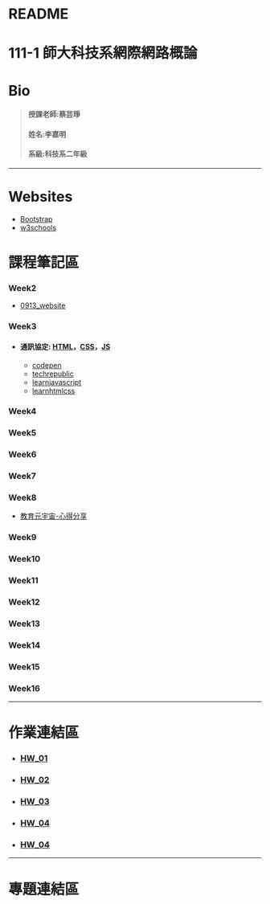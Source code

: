 # README
111-1 師大科技系網際網路概論
==
# Bio
>#### 授課老師:蔡芸琤    
>#### 姓名:李嘉明    
>#### 系級:科技系二年級     
---
# Websites
  * [Bootstrap](https://getbootstrap.com/docs/5.2/getting-started/introduction/)
  * [w3schools](https://www.w3schools.com/tags/default.asp)
# 課程筆記區
### Week2
  *   [0913_website](https://jiaminging.github.io/Web/mypage/)
### Week3
* #### 通訊協定: [HTML](https://www.rfc-editor.org/rfc/rfc1866)，[CSS](https://www.rfc-editor.org/rfc/rfc7993)，[JS](https://www.rfc-editor.org/rfc/rfc7159)
  *   [codepen](https://codepen.io/)
  *   [techrepublic](https://www.techrepublic.com/article/ten-windows-10-network-commands-everyone-one-should-know/)
  *   [learnjavascript](https://learnjavascript.online/)
  *   [learnhtmlcss](https://learnhtmlcss.online/)
### Week4
### Week5
### Week6
### Week7
### Week8
  *   [教育元宇宙-心得分享](https://medium.com/@41071132h/%E6%95%99%E8%82%B2%E5%85%83%E5%AE%87%E5%AE%99-%E5%BF%83%E5%BE%97%E5%88%86%E4%BA%AB-3412f4b5d49f)
### Week9
### Week10
### Week11
### Week12
### Week13
### Week14
### Week15
### Week16
---
# 作業連結區
 * ### [HW_01](https://youtu.be/CQz4uNhSHtU)
 * ### [HW_02](https://youtu.be/J1Dd8z3PpyU)
 * ### [HW_03](https://youtu.be/H1iMtToiQYo)
 * ### [HW_04](https://youtu.be/8Tn2k0CqHrk)
 * ### [HW_04](https://youtu.be/Owjdhj7y0ac)
---
# 專題連結區
